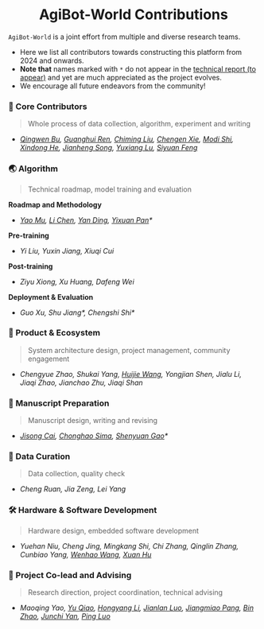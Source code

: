 <div align="center">

# AgiBot-World Contributions

</div>

`AgiBot-World` is a joint effort from multiple and diverse research teams. 

- Here we list all contributors towards constructing this platform from 2024 and onwards.
- **Note that** names marked with `*` do not appear in the [technical report (to appear)]() and yet are much appreciated as the project evolves.
- We encourage all future endeavors from the community!

### 🌟 Core Contributors
> Whole process of data collection, algorithm, experiment and writing

 - *[Qingwen Bu](https://scholar.google.com/citations?user=-JCRysgAAAAJ&hl=zh-CN), [Guanghui Ren](https://scholar.google.com/citations?hl=zh-CN&user=oqN1dA8AAAAJ), [Chiming Liu](https://scholar.google.co.uk/citations?user=VuL0zQkAAAAJ&hl=en), [Chengen Xie](https://scholar.google.com/citations?hl=zh-CN&user=-Sk1x_gAAAAJ), [Modi Shi](https://github.com/ModiShi), [Xindong He](https://scholar.google.com/citations?view_op=list_works&hl=en&user=YAuiW5MAAAAJ), [Jianheng Song](https://github.com/JianJianHeng), [Yuxiang Lu](https://scholar.google.com/citations?hl=zh-CN&user=7m-TOp8AAAAJ), [Siyuan Feng](https://github.com/Eralien)* 


### 🌏 Algorithm
> Technical roadmap, model training and evaluation<br>

**Roadmap and Methodology** <br>
- *[Yao Mu](https://yaomarkmu.github.io/), [Li Chen](https://ilnehc.github.io/), [Yan Ding](https://yding25.com/), [Yixuan Pan](https://lzpyx.github.io/)\** <br>
  
**Pre-training** <br>
- *Yi Liu, Yuxin Jiang, Xiuqi Cui* <br>

**Post-training** <br>
- *Ziyu Xiong, Xu Huang, Dafeng Wei* <br>

**Deployment & Evaluation** <br>
- *Guo Xu, Shu Jiang\*, Chengshi Shi\** <br>

### 💫 Product & Ecosystem
> System architecture design, project management, community engagement
- *Chengyue Zhao, Shukai Yang, [Huijie Wang](https://faikit.github.io/), Yongjian Shen, Jialu Li, Jiaqi Zhao, Jianchao Zhu, Jiaqi Shan*

### 📖 Manuscript Preparation
> Manuscript design, writing and revising
- *[Jisong Cai](https://scholar.google.com/citations?hl=zh-CN&user=dTrpq94AAAAJ), [Chonghao Sima](https://scholar.google.com/citations?user=dgYJ6esAAAAJ), [Shenyuan Gao](https://scholar.google.com/citations?user=hZtOnecAAAAJ)\**

### 🦾 Data Curation
> Data collection, quality check
- *Cheng Ruan, Jia Zeng, Lei Yang*

### 🛠️ Hardware & Software Development
> Hardware design, embedded software development
- *Yuehan Niu, Cheng Jing, Mingkang Shi, Chi Zhang, Qinglin Zhang, Cunbiao Yang, [Wenhao Wang](https://hao-starrr.github.io/), [Xuan Hu](https://github.com/huxuan)*

### 🚀 Project Co-lead and Advising
> Research direction, project coordination, technical advising
- *Maoqing Yao, [Yu Qiao](https://scholar.google.co.uk/citations?user=gFtI-8QAAAAJ&hl=en&oi=ao), [Hongyang Li](https://scholar.google.co.uk/citations?user=Hfrih1EAAAAJ&hl=en&oi=ao), [Jianlan Luo](https://scholar.google.co.uk/citations?user=SJoRNbYAAAAJ&hl=en&oi=ao), [Jiangmiao Pang](https://scholar.google.co.uk/citations?user=ssSfKpAAAAAJ&hl=en&oi=ao), [Bin Zhao](https://scholar.google.com/citations?user=DQB0hqwAAAAJ), [Junchi Yan](https://scholar.google.co.uk/citations?user=ga230VoAAAAJ&hl=en&oi=ao), [Ping Luo](https://scholar.google.co.uk/citations?hl=en&user=aXdjxb4AAAAJ)*
